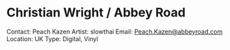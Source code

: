 # Christian Wright / Abbey Road

Contact: Peach Kazen
Artist: slowthai
Email: Peach.Kazen@abbeyroad.com
Location: UK
Type: Digital, Vinyl